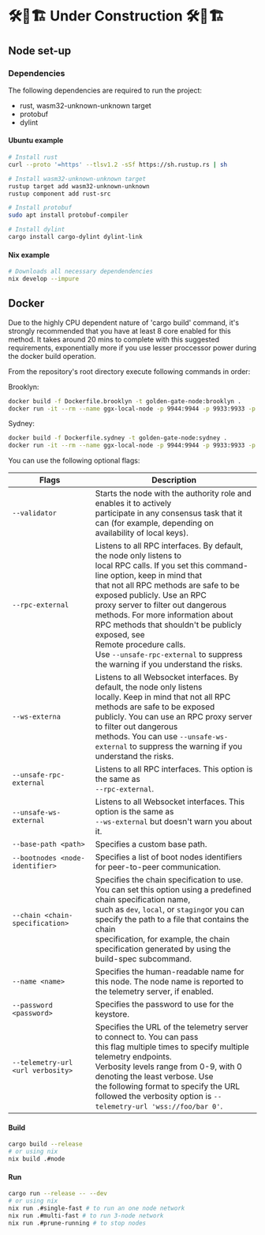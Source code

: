 # 🛠🚧🏗 Under Construction 🛠🚧🏗

## Node set-up

### Dependencies

The following dependencies are required to run the project:

* rust, wasm32-unknown-unknown target
* protobuf
* dylint

#### Ubuntu example

```bash
# Install rust
curl --proto '=https' --tlsv1.2 -sSf https://sh.rustup.rs | sh 

# Install wasm32-unknown-unknown target
rustup target add wasm32-unknown-unknown
rustup component add rust-src

# Install protobuf
sudo apt install protobuf-compiler

# Install dylint
cargo install cargo-dylint dylint-link
```

#### Nix example

```bash
# Downloads all necessary dependendencies
nix develop --impure
```

## Docker

Due to the highly CPU dependent nature of 'cargo build' command, it's strongly recommended that you have at least 8 core enabled for this method.
It takes around 20 mins to complete with this suggested requirements, exponentially more if you use lesser proccessor power during the docker build operation.

From the repository's root directory execute following commands in order:

Brooklyn:
```bash
docker build -f Dockerfile.brooklyn -t golden-gate-node:brooklyn .
docker run -it --rm --name ggx-local-node -p 9944:9944 -p 9933:9933 -p 30333:30333 -v $(pwd)/custom-spec-files:/tmp golden-gate-node:brooklyn /usr/src/app/target/release/golden-gate-node --base-path=/data-brooklyn --chain /tmp/brooklyn.json --bootnodes /ip4/3.74.168.122/tcp/30333/p2p/12D3KooWCUvCEgrEqNHgMJjRmq2dYJmLX5jfcmMSte5SSwtsAsao --telemetry-url "wss://test.telemetry.brooklyn.ggxchain.io/submit 0"
```
Sydney:
```bash
docker build -f Dockerfile.sydney -t golden-gate-node:sydney .
docker run -it --rm --name ggx-local-node -p 9944:9944 -p 9933:9933 -p 30333:30333 -v $(pwd)/custom-spec-files:/tmp golden-gate-node:sydney /usr/src/app/target/release/golden-gate-node --base-path=/data-sydney --chain /tmp/sydney.json --bootnodes /ip4/3.69.173.157/tcp/30333/p2p/12D3KooWSriyuFSmvuc188UWqV6Un7YYCTcGcoSJcoyhtTZEWi1n --telemetry-url "wss://dev.telemetry.sydney.ggxchain.io/submit 0"
```

You can use the following optional flags:

| Flags | Description |
|---|---|
| `--validator` | Starts the node with the authority role and enables it to actively <br>participate in any consensus task that it can (for example, depending on<br> availability of local keys). |
| `--rpc-external` | Listens to all RPC interfaces. By default, the node only listens to <br>local RPC calls. If you set this command-line option, keep in mind that <br>that not all RPC methods are safe to be exposed publicly. Use an RPC <br>proxy server to filter out dangerous methods. For more information about<br> RPC methods that shouldn't be publicly exposed, see <br>Remote procedure calls. <br>Use `--unsafe-rpc-external` to suppress the warning if you understand the risks. |
| `--ws-externa` | Listens to all Websocket interfaces. By default, the node only listens <br>locally. Keep in mind that not all RPC methods are safe to be exposed <br>publicly. You can use an RPC proxy server to filter out dangerous <br>methods. You can use `--unsafe-ws-external` to suppress the warning if you understand the risks. |
| `--unsafe-rpc-external` | Listens to all RPC interfaces. This option is the same as <br>`--rpc-external`. |
| `--unsafe-ws-external` | Listens to all Websocket interfaces. This option is the same as <br>`--ws-external` but doesn't warn you about it. |
| `--base-path <path>` | Specifies a custom base path. |
| `--bootnodes <node-identifier>` | Specifies a list of boot nodes identifiers for peer-to-peer communication. |
| `--chain <chain-specification>` | Specifies the chain specification to use. You can set this option using a predefined chain specification name,<br>such as `dev`, `local`, or `staging`or you can specify the path to a file that contains the chain <br>specification, for example, the chain specification generated by using the build-spec subcommand. |
| `--name <name>` | Specifies the human-readable name for this node. The node name is reported to the telemetry server, if enabled. |
| `--password <password>` | Specifies the password to use for the keystore. |
| `--telemetry-url <url verbosity>` | Specifies the URL of the telemetry server to connect to. You can pass <br>this flag multiple times to specify multiple telemetry endpoints. <br>Verbosity levels range from 0-9, with 0 denoting the least verbose. Use <br>the following format to specify the URL followed the verbosity option is `--telemetry-url 'wss://foo/bar 0'`. |

#### Build

```bash
cargo build --release
# or using nix
nix build .#node
```

#### Run

```bash
cargo run --release -- --dev
# or using nix
nix run .#single-fast # to run an one node network
nix run .#multi-fast # to run 3-node network
nix run .#prune-running # to stop nodes
```
